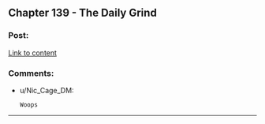 ## Chapter 139 - The Daily Grind

### Post:

[Link to content](https://www.royalroad.com/fiction/15925/the-daily-grind/chapter/686925/chapter-139)

### Comments:

- u/Nic_Cage_DM:
  ```
  Woops
  ```

---

